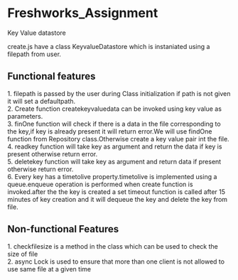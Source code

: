 # Freshworks_Assignment

Key Value datastore

create.js have a class KeyvalueDatastore which is instaniated using a filepath from user.

<h2><b>Functional features</b></h2>
1. filepath is passed by the user during Class initialization if path is not given it will set a defaultpath.<br>
2. Create function createkeyvaluedata can be invoked using key value as parameters.<br>
3. finOne function will check if there is a data in the file corresponding to the key,if key is already present it will return error.We will use findOne function from Repository class.Otherwise create a key value pair int the file.<br>
4. readkey function will take key as argument and return the data if key is present otherwise return error.<br>
5. deletekey function will take key as argument and return data if present otherwise return error.<br>
6. Every key has a timetolive property.timetolive is implemented using a queue.enqueue operation is performed when create function is invoked.after the the key is created a set timeout function is called after 15 minutes of key creation and it will dequeue the key and delete the key from file.<br>

<h2><b>Non-functional Features</b></h2>
1. checkfilesize is a method in the class which can be used to check the size of file<br>
2. async Lock is used to ensure that more than one client is not allowed to use same file at a given time<br>

